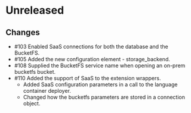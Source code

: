 # Unreleased

## Changes

* #103 Enabled SaaS connections for both the database and the BucketFS.
* #105 Added the new configuration element - storage_backend.
* #108 Supplied the BucketFS service name when opening an on-prem bucketfs bucket. 
* #110 Added the support of SaaS to the extension wrappers.
    - Added SaaS configuration parameters in a call to the language container deployer.
    - Changed how the bucketfs parameters are stored in a connection object.


